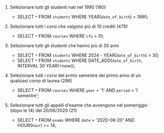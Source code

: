 1. Selezionare tutti gli studenti nati nel 1990 (160)
    - SELECT `*` FROM `students` WHERE YEAR(`date_of_birth`) = 1990;

2.  Selezionare tutti i corsi che valgono più di 10 crediti (479)
    - SELECT `*` FROM `courses` WHERE `cfu` > 10;

3.  Selezionare tutti gli studenti che hanno più di 30 anni
    - SELECT `*` FROM `students` WHERE 2024 - YEAR(`date_of_birth`) > 30;
    - SELECT `*` FROM `students` WHERE DATE_ADD(`date_of_birth`, INTERVAL 30 YEAR)<now(); 

4.  Selezionare tutti i corsi del primo semestre del primo anno di un qualsiasi corso di laurea (286)
    - SELECT `*` FROM `courses` WHERE `year` = '1' AND `period` = 'I semestre';

5.  Selezionare tutti gli appelli d'esame che avvengono nel pomeriggio (dopo le 14) del 20/06/2020 (21)
    - SELECT `*` FROM `exams` WHERE `date` = '2020-06-20' AND HOUR(`hour`) >= 14;

